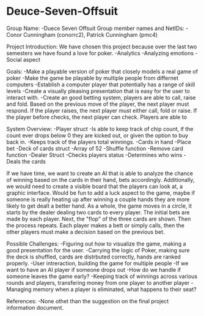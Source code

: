 # Deuce-Seven-Offsuit

Group Name: 
  -Duece Seven Offsuit
Group member names and NetIDs:
  -Conor Cunningham (conorrc2), Patrick Cunningham (pmc4)
  
Project Introduction:
We have chosen this project because over the last two semesters we have found a love for poker.
-Analytics
-Analyzing emotions
-Social aspect

Goals:
  -Make a playable version of poker that closely models a real game of poker
  -Make the game be playable by multiple people from differnet computers
  -Establish a computer player that potentially has a range of skill levels
  -Create a visually pleasing presentation that is easy for the user to interact with.
  -Create an good betting system, players are able to call, raise and fold. Based on the previous move of the player, the next player must respond. If the player raises, the next player must either call, fold or raise. If the player before checks, the next player can check. Players are able to 

System Overview:
  -Player struct
    -Is able to keep track of chip count, if the count ever drops below 0 they are kicked out, or given the option to buy back in.
    -Keeps track of the players total winnings.
    -Cards in hand
    -Place bet
  -Deck of cards struct
    -Array of 52
    -Shuffle function
    -Remove card function
  -Dealer Struct
    -Checks players status
    -Determines who wins
    -Deals the cards

If we have time, we want to create an AI that is able to analyze the chance of winning based on the cards in their hand, bets accordingly. Additionally, we would need to create a visible board that the players can look at, a graphic interface. Would be fun to add a luck aspect to the game, maybe if someone is really heating up after winning a couple hands they are more likely to get dealt a better hand. As a whole, the game moves in a circle, it starts by the dealer dealing two cards to every player. The initial bets are made by each player. Next, the "flop" of the three cards are shown. Then the process repeats. Each player makes a bett or simply calls, then the other players must make a decision based on the previous bet.

Possible Challenges:
  -Figuring out how to visualize the game, making a good presentation for the user.
  -Carrying the logic of Poker, making sure the deck is shuffled, cards are distrbuted correctly, hands are ranked properly.
  -User intreraction, building the game for multiple people
    -If we want to have an AI player if someone drops out
    -How do we handle if someone leaves the game early?
  -Keeping track of winnings across various rounds and players, transfering money from one player to another player
  -Managing memory when a player is eliminated, what happens to their seat?

References:
  -None othet than the suggestion on the final project information document.

